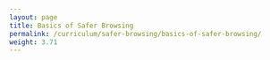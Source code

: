```yaml
---
layout: page
title: Basics of Safer Browsing
permalink: /curriculum/safer-browsing/basics-of-safer-browsing/
weight: 3.71
---
```

